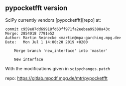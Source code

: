 
pypocketfft version
-------------------

SciPy currently vendors [pypocketfft][repo] at:

    commit c959e87dd69918fd63ff971fa2eebea99388a43c
    Merge: 2854018 7791e52
    Author: Martin Reinecke <martin@mpa-garching.mpg.de>
    Date:   Mon Jul 1 14:00:20 2019 +0200

        Merge branch 'new_interface' into 'master'

        New interface

With the modifications given in `scipychanges.patch`

repo: https://gitlab.mpcdf.mpg.de/mtr/pypocketfft
